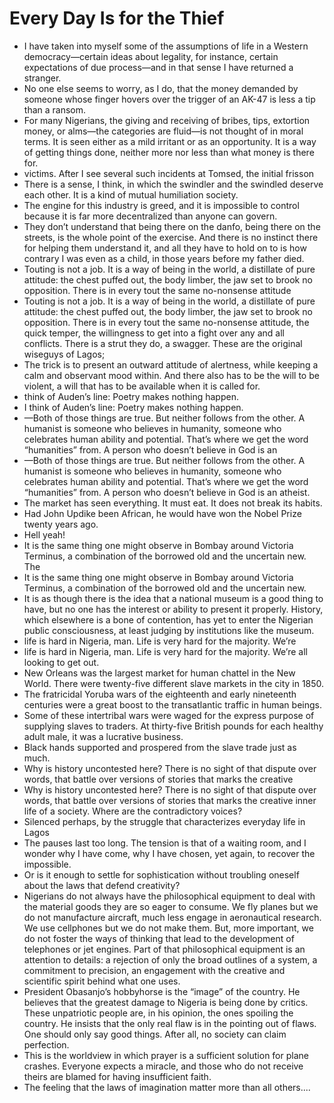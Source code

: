 # Every Day Is for the Thief
- I have taken into myself some of the assumptions of life in a Western democracy—certain ideas about legality, for instance, certain expectations of due process—and in that sense I have returned a stranger.
- No one else seems to worry, as I do, that the money demanded by someone whose finger hovers over the trigger of an AK-47 is less a tip than a ransom.
- For many Nigerians, the giving and receiving of bribes, tips, extortion money, or alms—the categories are fluid—is not thought of in moral terms. It is seen either as a mild irritant or as an opportunity. It is a way of getting things done, neither more nor less than what money is there for.
- victims. After I see several such incidents at Tomsed, the initial frisson
- There is a sense, I think, in which the swindler and the swindled deserve each other. It is a kind of mutual humiliation society.
- The engine for this industry is greed, and it is impossible to control because it is far more decentralized than anyone can govern.
- They don’t understand that being there on the danfo, being there on the streets, is the whole point of the exercise. And there is no instinct there for helping them understand it, and all they have to hold on to is how contrary I was even as a child, in those years before my father died.
- Touting is not a job. It is a way of being in the world, a distillate of pure attitude: the chest puffed out, the body limber, the jaw set to brook no opposition. There is in every tout the same no-nonsense attitude
- Touting is not a job. It is a way of being in the world, a distillate of pure attitude: the chest puffed out, the body limber, the jaw set to brook no opposition. There is in every tout the same no-nonsense attitude, the quick temper, the willingness to get into a fight over any and all conflicts. There is a strut they do, a swagger. These are the original wiseguys of Lagos;
- The trick is to present an outward attitude of alertness, while keeping a calm and observant mood within. And there also has to be the will to be violent, a will that has to be available when it is called for.
- think of Auden’s line: Poetry makes nothing happen.
- I think of Auden’s line: Poetry makes nothing happen.
- —Both of those things are true. But neither follows from the other. A humanist is someone who believes in humanity, someone who celebrates human ability and potential. That’s where we get the word “humanities” from. A person who doesn’t believe in God is an
- —Both of those things are true. But neither follows from the other. A humanist is someone who believes in humanity, someone who celebrates human ability and potential. That’s where we get the word “humanities” from. A person who doesn’t believe in God is an atheist.
- The market has seen everything. It must eat. It does not break its habits.
- Had John Updike been African, he would have won the Nobel Prize twenty years ago.
- Hell yeah!
- It is the same thing one might observe in Bombay around Victoria Terminus, a combination of the borrowed old and the uncertain new. The
- It is the same thing one might observe in Bombay around Victoria Terminus, a combination of the borrowed old and the uncertain new.
- It is as though there is the idea that a national museum is a good thing to have, but no one has the interest or ability to present it properly. History, which elsewhere is a bone of contention, has yet to enter the Nigerian public consciousness, at least judging by institutions like the museum.
- life is hard in Nigeria, man. Life is very hard for the majority. We’re
- life is hard in Nigeria, man. Life is very hard for the majority. We’re all looking to get out.
- New Orleans was the largest market for human chattel in the New World. There were twenty-five different slave markets in the city in 1850.
- The fratricidal Yoruba wars of the eighteenth and early nineteenth centuries were a great boost to the transatlantic traffic in human beings.
- Some of these intertribal wars were waged for the express purpose of supplying slaves to traders. At thirty-five British pounds for each healthy adult male, it was a lucrative business.
- Black hands supported and prospered from the slave trade just as much.
- Why is history uncontested here? There is no sight of that dispute over words, that battle over versions of stories that marks the creative
- Why is history uncontested here? There is no sight of that dispute over words, that battle over versions of stories that marks the creative inner life of a society. Where are the contradictory voices?
- Silenced perhaps, by the struggle that characterizes everyday life in Lagos
- The pauses last too long. The tension is that of a waiting room, and I wonder why I have come, why I have chosen, yet again, to recover the impossible.
- Or is it enough to settle for sophistication without troubling oneself about the laws that defend creativity?
- Nigerians do not always have the philosophical equipment to deal with the material goods they are so eager to consume. We fly planes but we do not manufacture aircraft, much less engage in aeronautical research. We use cellphones but we do not make them. But, more important, we do not foster the ways of thinking that lead to the development of telephones or jet engines. Part of that philosophical equipment is an attention to details: a rejection of only the broad outlines of a system, a commitment to precision, an engagement with the creative and scientific spirit behind what one uses.
- President Obasanjo’s hobbyhorse is the “image” of the country. He believes that the greatest damage to Nigeria is being done by critics. These unpatriotic people are, in his opinion, the ones spoiling the country. He insists that the only real flaw is in the pointing out of flaws. One should only say good things. After all, no society can claim perfection.
- This is the worldview in which prayer is a sufficient solution for plane crashes. Everyone expects a miracle, and those who do not receive theirs are blamed for having insufficient faith.
- The feeling that the laws of imagination matter more than all others....
